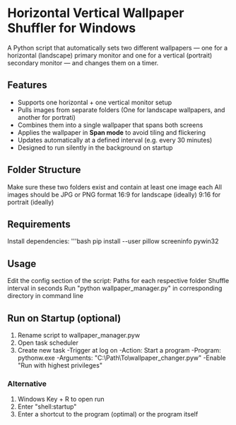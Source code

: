 # Horizontal Vertical Wallpaper Shuffler for Windows

A Python script that automatically sets two different wallpapers — one for a horizontal (landscape) primary monitor and one for a vertical (portrait) secondary monitor — and changes them on a timer.

## Features

- Supports one horizontal + one vertical monitor setup
- Pulls images from separate folders (One for landscape wallpapers, and another for portrati)
- Combines them into a single wallpaper that spans both screens
- Applies the wallpaper in **Span mode** to  avoid tiling and flickering
- Updates automatically at a defined interval (e.g. every 30 minutes)
- Designed to run silently in the background on startup

## Folder Structure

Make sure these two folders exist and contain at least one image each
All images should be JPG or PNG format
16:9 for landscape (ideally)
9:16 for portrait (ideally)

## Requirements

Install dependencies:
'''bash
pip install --user pillow screeninfo pywin32

## Usage

Edit the config section of the script:
  Paths for each respective folder
  Shuffle interval in seconds
Run "python wallpaper_manager.py" in corresponding directory in command line

## Run on Startup (optional)
1. Rename script to wallpaper_manager.pyw
2. Open task scheduler
3. Create new task
   -Trigger at log on
   -Action: Start a program
     -Program: pythonw.exe
     -Arguments: "C:\Path\To\wallpaper_changer.pyw"
  -Enable "Run with highest privileges"

### Alternative
1. Windows Key + R to open run
2. Enter "shell:startup"
3. Enter a shortcut to the program (optimal) or the program itself
